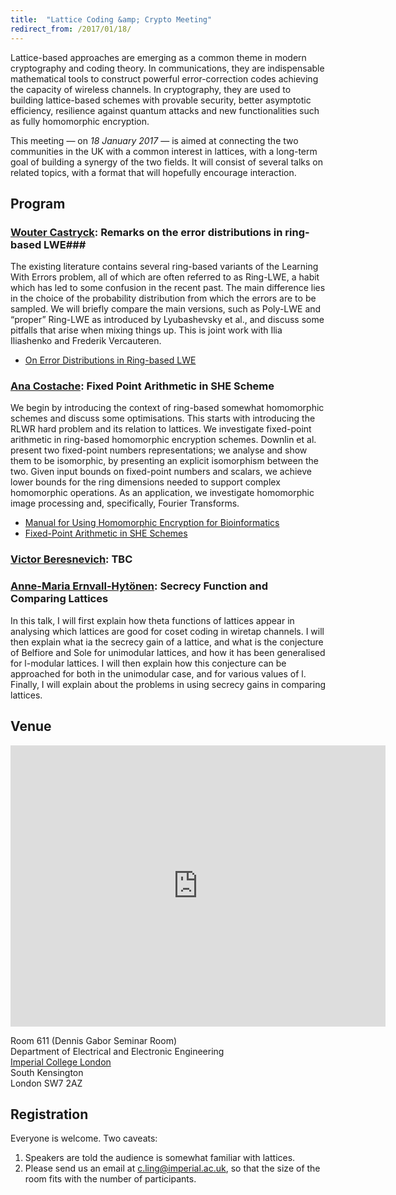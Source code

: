 ```yaml
---
title:  "Lattice Coding &amp; Crypto Meeting"
redirect_from: /2017/01/18/
---
```


Lattice-based approaches are emerging as a common theme in modern cryptography and coding theory. In communications, they are indispensable mathematical tools to construct powerful error-correction codes achieving the capacity of wireless channels. In cryptography, they are used to building lattice-based schemes with provable security, better asymptotic efficiency, resilience against quantum attacks and new functionalities such as fully homomorphic encryption.

This meeting — on *18 January 2017* — is aimed at connecting the two communities in the UK with a common interest in lattices, with a long-term goal of building a synergy of the two fields. It will consist of several talks on related topics, with a format that will hopefully encourage interaction.

## Program ##

### <span>[Wouter Castryck](http://math.univ-lille1.fr/~castryck/):</span> Remarks on the error distributions in ring-based LWE###

The existing literature contains several ring-based variants of the Learning With Errors problem, all of which are often referred to as Ring-LWE, a habit which has led to some confusion in the recent past. The main difference lies in the choice of the probability distribution from which the errors are to be sampled. We will briefly compare the main versions, such as Poly-LWE and “proper” Ring-LWE as introduced by Lyubashevsky et al., and discuss some pitfalls that arise when mixing things up. This is joint work with Ilia Iliashenko and Frederik Vercauteren.

- [On Error Distributions in Ring-based LWE](https://eprint.iacr.org/2016/240)

### <span>[Ana Costache](http://www.bris.ac.uk/engineering/people/ana-costache/index.html):</span> Fixed Point Arithmetic in SHE Scheme ###

We begin by introducing the context of ring-based somewhat homomorphic schemes and discuss some
optimisations. This starts with introducing the RLWR hard problem and its relation to lattices. We
investigate fixed-point arithmetic in ring-based homomorphic encryption schemes. Downlin et al.
present two fixed-point numbers representations; we analyse and show them to be isomorphic, by
presenting an explicit isomorphism between the two. Given input bounds on fixed-point numbers and
scalars, we achieve lower bounds for the ring dimensions needed to support complex homomorphic
operations. As an application, we investigate homomorphic image processing and, specifically,
Fourier Transforms.

- [Manual for Using Homomorphic Encryption for Bioinformatics](https://www.microsoft.com/en-us/research/wp-content/uploads/2015/11/ManualHE.pdf)
- [Fixed-Point Arithmetic in SHE Schemes](https://eprint.iacr.org/2016/250.pdf)

### <span>[Victor Beresnevich](http://maths.york.ac.uk/www/vb8):</span> TBC ###

### <span>[Anne-Maria Ernvall-Hytönen](http://www.helsinki.fi/~ernvall/):</span> Secrecy Function and Comparing Lattices ###

In this talk, I will first explain how theta functions of lattices appear in analysing which lattices are good for coset coding in wiretap channels. I will then explain what ia the secrecy gain of a lattice, and what is the conjecture of Belfiore and Sole for unimodular lattices, and how it has been generalised for l-modular lattices. I will then explain how this conjecture can be approached for both in the unimodular case, and for various values of l. Finally, I will explain about the problems in using secrecy gains in comparing lattices.

## Venue ##

<iframe src="https://www.google.com/maps/embed?pb=!1m14!1m8!1m3!1d2483.7481554015103!2d-0.1774244!3d51.4994889!3m2!1i1024!2i768!4f13.1!3m3!1m2!1s0x0%3A0x31911b371c692e86!2sImperial+College!5e0!3m2!1sen!2suk!4v1457110930221" width="600" height="450" frameborder="0" style="border:0" allowfullscreen></iframe>

Room 611 (Dennis Gabor Seminar Room)  
Department of Electrical and Electronic Engineering  
[Imperial College London](http://www.imperial.ac.uk/visit/campuses/south-kensington/)  
South Kensington  
London SW7 2AZ  

## Registration ##

Everyone is welcome. Two caveats:

1. Speakers are told the audience is somewhat familiar with lattices.
2. Please send us an email at <c.ling@imperial.ac.uk>, so that the size
   of the room fits with the number of participants.
